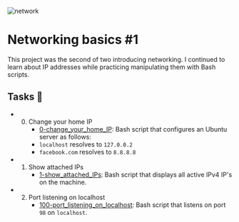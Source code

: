 ![network](https://user-images.githubusercontent.com/83041703/222930124-e1327322-0d78-4ddc-961d-6f1dd99e4fac.jpg)


# Networking basics #1

This project was the second of two introducing networking. I continued to learn about IP addresses while practicing manipulating them with Bash scripts.

## Tasks 📃
- 0. Change your home IP
     - [0-change_your_home_IP](https://github.com/richard-1257/alx-system_engineering-devops/blob/master/0x08-networking_basics_2/0-change_your_home_IP): Bash script that configures an Ubuntu server as follows:
     - `localhost` resolves to `127.0.0.2`
     - `facebook.com` resolves to `8.8.8.8`
            
- 1. Show attached IPs
     - [1-show_attached_IPs](https://github.com/richard-1257/alx-system_engineering-devops/blob/master/0x08-networking_basics_2/1-show_attached_IPs): Bash script that displays all active IPv4 IP's on the machine.
            
- 2. Port listening on localhost
     - [100-port_listening_on_localhost](https://github.com/richard-1257/alx-system_engineering-devops/blob/master/0x08-networking_basics_2/100-port_listening_on_localhost): Bash script that listens on port `98` on `localhost`.
